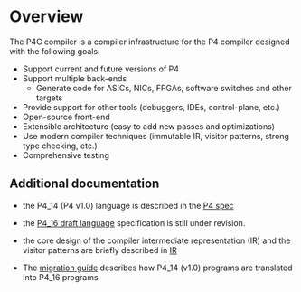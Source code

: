 # Overview

The P4C compiler is a compiler infrastructure for the P4 compiler designed with the following goals:

* Support current and future versions of P4
* Support multiple back-ends
  * Generate code for ASICs, NICs, FPGAs, software switches and other targets
* Provide support for other tools (debuggers, IDEs, control-plane, etc.)
* Open-source front-end
* Extensible architecture (easy to add new passes and optimizations)
* Use modern compiler techniques (immutable IR, visitor patterns, strong type checking, etc.)
* Comprehensive testing


## Additional documentation

* the P4_14 (P4 v1.0) language is described in the [P4 spec](http://p4.org/wp-content/uploads/2015/04/p4-latest.pdf)

* the [P4_16 draft language](http://p4.org/wp-content/uploads/2016/12/P4_16-prerelease-Dec_16.pdf)
  specification is still under revision.

* the core design of the compiler intermediate representation (IR) and
  the visitor patterns are briefly described in [IR](IR.md)

* The [migration guide](migration-guide.pptx) describes how P4_14 (v1.0)
  programs are translated into P4_16 programs

